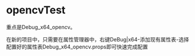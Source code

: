 # opencvTest

重点是Debug_x64_opencv。

在新的项目中，只需要在属性管理器中，右键DeBug|x64-添加现有属性表-选择配置好的属性表Debug_x64_opencv.props即可快速完成配置
